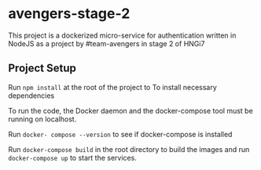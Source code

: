 # avengers-stage-2

This project is a dockerized micro-service for authentication written in NodeJS as a project by #team-avengers in stage 2 of HNGi7

## Project Setup

Run `npm install` at the root of the project to To install necessary dependencies

To run the code, the Docker daemon and the docker-compose tool must be running on localhost.

Run `docker- compose --version` to see if docker-compose is installed

Run `docker-compose build` in the root directory to build the images and run `docker-compose up` to start the services.

